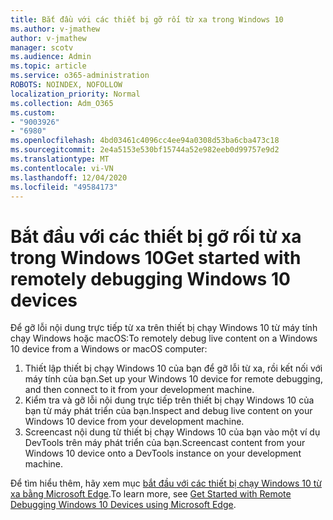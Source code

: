 ```yaml
---
title: Bắt đầu với các thiết bị gỡ rối từ xa trong Windows 10
ms.author: v-jmathew
author: v-jmathew
manager: scotv
ms.audience: Admin
ms.topic: article
ms.service: o365-administration
ROBOTS: NOINDEX, NOFOLLOW
localization_priority: Normal
ms.collection: Adm_O365
ms.custom:
- "9003926"
- "6980"
ms.openlocfilehash: 4bd03461c4096cc4ee94a0308d53ba6cba473c18
ms.sourcegitcommit: 2e4a5153e530bf15744a52e982eeb0d99757e9d2
ms.translationtype: MT
ms.contentlocale: vi-VN
ms.lasthandoff: 12/04/2020
ms.locfileid: "49584173"
---
```

# <a name="get-started-with-remotely-debugging-windows-10-devices"></a><span data-ttu-id="aafdf-102">Bắt đầu với các thiết bị gỡ rối từ xa trong Windows 10</span><span class="sxs-lookup"><span data-stu-id="aafdf-102">Get started with remotely debugging Windows 10 devices</span></span>

<span data-ttu-id="aafdf-103">Để gỡ lỗi nội dung trực tiếp từ xa trên thiết bị chạy Windows 10 từ máy tính chạy Windows hoặc macOS:</span><span class="sxs-lookup"><span data-stu-id="aafdf-103">To remotely debug live content on a Windows 10 device from a Windows or macOS computer:</span></span>

1. <span data-ttu-id="aafdf-104">Thiết lập thiết bị chạy Windows 10 của bạn để gỡ lỗi từ xa, rồi kết nối với máy tính của bạn.</span><span class="sxs-lookup"><span data-stu-id="aafdf-104">Set up your Windows 10 device for remote debugging, and then connect to it from your development machine.</span></span>
2. <span data-ttu-id="aafdf-105">Kiểm tra và gỡ lỗi nội dung trực tiếp trên thiết bị chạy Windows 10 của bạn từ máy phát triển của bạn.</span><span class="sxs-lookup"><span data-stu-id="aafdf-105">Inspect and debug live content on your Windows 10 device from your development machine.</span></span>
3. <span data-ttu-id="aafdf-106">Screencast nội dung từ thiết bị chạy Windows 10 của bạn vào một ví dụ DevTools trên máy phát triển của bạn.</span><span class="sxs-lookup"><span data-stu-id="aafdf-106">Screencast content from your Windows 10 device onto a DevTools instance on your development machine.</span></span>

<span data-ttu-id="aafdf-107">Để tìm hiểu thêm, hãy xem mục [bắt đầu với các thiết bị chạy Windows 10 từ xa bằng Microsoft Edge](https://go.microsoft.com/fwlink/?linkid=2142172).</span><span class="sxs-lookup"><span data-stu-id="aafdf-107">To learn more, see [Get Started with Remote Debugging Windows 10 Devices using Microsoft Edge](https://go.microsoft.com/fwlink/?linkid=2142172).</span></span>
